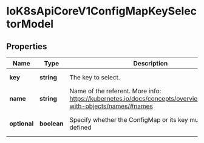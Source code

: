 # IoK8sApiCoreV1ConfigMapKeySelectorModel

## Properties

Name | Type | Description | Notes
------------ | ------------- | ------------- | -------------
**key** | **string** | The key to select. | [default to undefined]
**name** | **string** | Name of the referent. More info: https://kubernetes.io/docs/concepts/overview/working-with-objects/names/#names | [optional] [default to undefined]
**optional** | **boolean** | Specify whether the ConfigMap or its key must be defined | [optional] [default to undefined]


